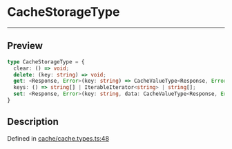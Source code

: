 
      
# CacheStorageType

<div class="api-docs__separator" data-reactroot="">

---

</div><div class="api-docs__section">

## Preview

</div><div class="api-docs__preview type">

```ts
type CacheStorageType = {
  clear: () => void; 
  delete: (key: string) => void; 
  get: <Response, Error>(key: string) => CacheValueType<Response, Error> | undefined; 
  keys: () => string[] | IterableIterator<string> | string[]; 
  set: <Response, Error>(key: string, data: CacheValueType<Response, Error>) => void; 
}
```

</div><div class="api-docs__section">

## Description

</div><div class="api-docs__description"><span class="api-docs__do-not-parse">



</span></div><div class="api-docs__definition">

Defined in [cache/cache.types.ts:48](https://github.com/BetterTyped/hyper-fetch/blob/1a97772c/packages/core/src/cache/cache.types.ts#L48)

</div>